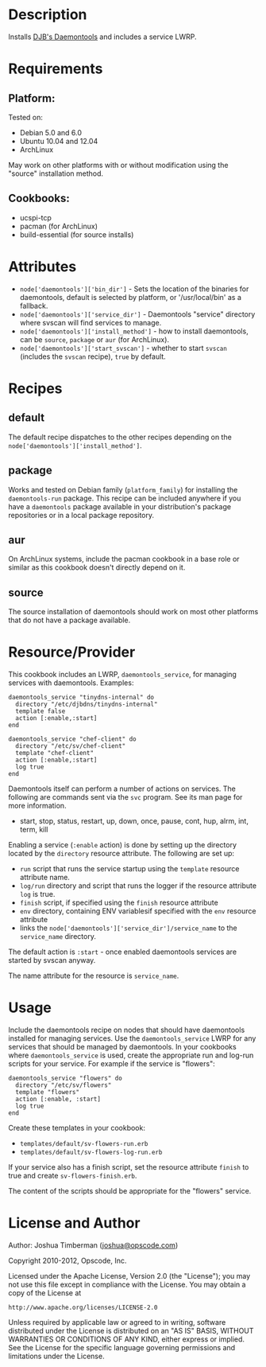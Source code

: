 Description
===========

Installs [DJB's Daemontools](http://cr.yp.to/daemontools.html) and
includes a service LWRP.

Requirements
============

## Platform:

Tested on:

* Debian 5.0 and 6.0
* Ubuntu 10.04 and 12.04
* ArchLinux

May work on other platforms with or without modification using the
"source" installation method.

## Cookbooks:

* ucspi-tcp
* pacman (for ArchLinux)
* build-essential (for source installs)

Attributes
==========

* `node['daemontools']['bin_dir']` - Sets the location of the binaries
  for daemontools, default is selected by platform, or
  '/usr/local/bin' as a fallback.
* `node['daemontools']['service_dir']` - Daemontools "service"
  directory where svscan will find services to manage.
* `node['daemontools']['install_method']` - how to install
  daemontools, can be `source`, `package` or `aur` (for ArchLinux).
* `node['daemontools']['start_svscan']` - whether to start `svscan` (includes the `svscan` recipe), `true` by default.

Recipes
=======

## default

The default recipe dispatches to the other recipes depending on the `node['daemontools']['install_method']`.

## package

Works and tested on Debian family (`platform_family`) for installing the
`daemontools-run` package. This recipe can be included anywhere if you
have a `daemontools` package available in your distribution's package
repositories or in a local package repository.

## aur

On ArchLinux systems, include the pacman cookbook in a base role or
similar as this cookbook doesn't directly depend on it.

## source

The source installation of daemontools should work on most other
platforms that do not have a package available.

Resource/Provider
=================

This cookbook includes an LWRP, `daemontools_service`, for managing
services with daemontools. Examples:

    daemontools_service "tinydns-internal" do
      directory "/etc/djbdns/tinydns-internal"
      template false
      action [:enable,:start]
    end

    daemontools_service "chef-client" do
      directory "/etc/sv/chef-client"
      template "chef-client"
      action [:enable,:start]
      log true
    end

Daemontools itself can perform a number of actions on services. The
following are commands sent via the `svc` program. See its man page
for more information.

* start, stop, status, restart, up, down, once, pause, cont, hup,
  alrm, int, term, kill

Enabling a service (`:enable` action) is done by setting up the
directory located by the `directory` resource attribute. The following
are set up:

* `run` script that runs the service startup using the `template`
  resource attribute name.
* `log/run` directory and script that runs the logger if the resource
  attribute `log` is true.
* `finish` script, if specified using the `finish` resource attribute
* `env` directory, containing ENV variablesif specified with the `env`
  resource attribute
* links the `node['daemontools']['service_dir']/service_name` to the
  `service_name` directory.

The default action is `:start` - once enabled daemontools services are
started by svscan anyway.

The name attribute for the resource is `service_name`.

Usage
=====

Include the daemontools recipe on nodes that should have daemontools
installed for managing services. Use the `daemontools_service` LWRP
for any services that should be managed by daemontools. In your
cookbooks where `daemontools_service` is used, create the appropriate
run and log-run scripts for your service. For example if the service
is "flowers":

    daemontools_service "flowers" do
      directory "/etc/sv/flowers"
      template "flowers"
      action [:enable, :start]
      log true
    end

Create these templates in your cookbook:

* `templates/default/sv-flowers-run.erb`
* `templates/default/sv-flowers-log-run.erb`

If your service also has a finish script, set the resource attribute
`finish` to true and create `sv-flowers-finish.erb`.

The content of the scripts should be appropriate for the "flowers"
service.

License and Author
==================

Author: Joshua Timberman (<joshua@opscode.com>)

Copyright 2010-2012, Opscode, Inc.

Licensed under the Apache License, Version 2.0 (the "License");
you may not use this file except in compliance with the License.
You may obtain a copy of the License at

    http://www.apache.org/licenses/LICENSE-2.0

Unless required by applicable law or agreed to in writing, software
distributed under the License is distributed on an "AS IS" BASIS,
WITHOUT WARRANTIES OR CONDITIONS OF ANY KIND, either express or implied.
See the License for the specific language governing permissions and
limitations under the License.
